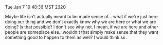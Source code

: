 
Tue Jan  7 19:48:36 MST 2020

  Maybe life isn't actually meant to be made sense of... what if we're just here 
doing our thing and we don't exactly know why we are here or what we are doing? 
Is that possible? I don't see why not. I mean, if we are here and other people 
are someplace else...wouldn't that simply make sense that they want something 
good to happen to them as well? I would think so.
